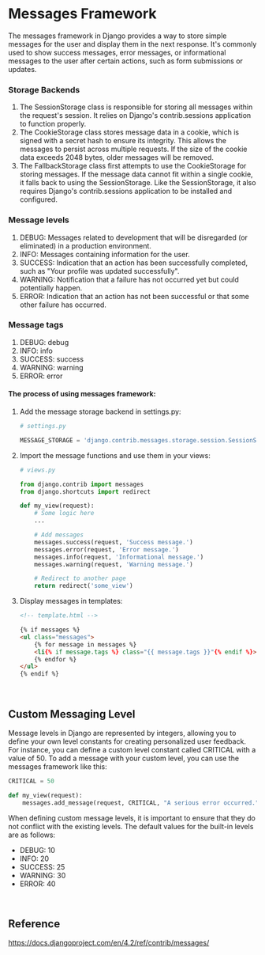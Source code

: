 # Messages Framework

The messages framework in Django provides a way to store simple messages for the user and display them in the next response. It's commonly used to show success messages, error messages, or informational messages to the user after certain actions, such as form submissions or updates.

### Storage Backends
1. The SessionStorage class is responsible for storing all messages within the request's session. It relies on Django's contrib.sessions application to function properly.
2. The CookieStorage class stores message data in a cookie, which is signed with a secret hash to ensure its integrity. This allows the messages to persist across multiple requests. If the size of the cookie data exceeds 2048 bytes, older messages will be removed.
3. The FallbackStorage class first attempts to use the CookieStorage for storing messages. If the message data cannot fit within a single cookie, it falls back to using the SessionStorage. Like the SessionStorage, it also requires Django's contrib.sessions application to be installed and configured.

### Message levels
1. DEBUG: Messages related to development that will be disregarded (or eliminated) in a production environment.
2. INFO: Messages containing information for the user.
3. SUCCESS: Indication that an action has been successfully completed, such as "Your profile was updated successfully".
4. WARNING: Notification that a failure has not occurred yet but could potentially happen.
5. ERROR: Indication that an action has not been successful or that some other failure has occurred.

### Message tags
1. DEBUG:	debug
2. INFO:	info
3. SUCCESS:	success
4. WARNING:	warning
5. ERROR:	error

#### The process of using messages framework:

1. Add the message storage backend in settings.py:
   ```python
   # settings.py

   MESSAGE_STORAGE = 'django.contrib.messages.storage.session.SessionStorage'
   ```

2. Import the message functions and use them in your views:
   ```python
   # views.py

   from django.contrib import messages
   from django.shortcuts import redirect

   def my_view(request):
       # Some logic here
       ...

       # Add messages
       messages.success(request, 'Success message.')
       messages.error(request, 'Error message.')
       messages.info(request, 'Informational message.')
       messages.warning(request, 'Warning message.')

       # Redirect to another page
       return redirect('some_view')
   ```

3. Display messages in templates:
   ```html
   <!-- template.html -->

   {% if messages %}
   <ul class="messages">
       {% for message in messages %}
       <li{% if message.tags %} class="{{ message.tags }}"{% endif %}>{{ message }}</li>
       {% endfor %}
   </ul>
   {% endif %}
   ```

<br>

## Custom Messaging Level
Message levels in Django are represented by integers, allowing you to define your own level constants for creating personalized user feedback. For instance, you can define a custom level constant called CRITICAL with a value of 50. To add a message with your custom level, you can use the messages framework like this:

```python
CRITICAL = 50

def my_view(request):
    messages.add_message(request, CRITICAL, "A serious error occurred.")
```

When defining custom message levels, it is important to ensure that they do not conflict with the existing levels. The default values for the built-in levels are as follows:

- DEBUG: 10
- INFO: 20
- SUCCESS: 25
- WARNING: 30
- ERROR: 40

<br>

## Reference
https://docs.djangoproject.com/en/4.2/ref/contrib/messages/
